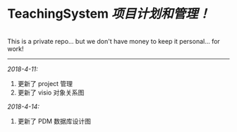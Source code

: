 # TeachingSystem  *项目计划和管理！*

<br/>
This is a private repo... but we don't have money to keep it personal... for work!


***

*2018-4-11:*
1. 更新了 project 管理<br/>
2. 更新了 visio 对象关系图<br/>

*2018-4-14:*
1. 更新了 PDM 数据库设计图<br/>
